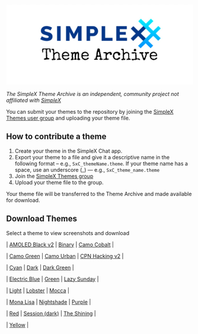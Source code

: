 <img src="./resources/SxC_themeBanner.jpg">

_The SimpleX Theme Archive is an independent, community project not affiliated with [SimpleX](https://simplex.chat)_

You can submit your themes to the repository by joining the [SimpleX Themes user group](https://simplex.chat/contact#/?v=1-4&smp=smp%3A%2F%2Fhpq7_4gGJiilmz5Rf-CswuU5kZGkm_zOIooSw6yALRg%3D%40smp5.simplex.im%2F04eqwRF_Vc9Oro_F2Qdvkfr0q6UnUUno%23%2F%3Fv%3D1-2%26dh%3DMCowBQYDK2VuAyEAdPWniExJ8QNQcs1nxfkJkUnDZvkZb-XqUHHmnKPVwRY%253D%26srv%3Djjbyvoemxysm7qxap7m5d5m35jzv5qq6gnlv7s4rsn7tdwwmuqciwpid.onion&data=%7B%22type%22%3A%22group%22%2C%22groupLinkId%22%3A%22G5jkKnmuXucgF7ABU0dq_w%3D%3D%22%7D) and uploading your theme file. 

## How to contribute a theme

1. Create your theme in the SimpleX Chat app. 
2. Export your theme to a file and give it a descriptive name in the following format – e.g., `SxC_themeName.theme`. If your theme name has a space, use an underscore (_) — e.g., `SxC_theme_name.theme`
3. Join the [SimpleX Themes group](https://simplex.chat/contact#/?v=1-4&smp=smp%3A%2F%2Fhpq7_4gGJiilmz5Rf-CswuU5kZGkm_zOIooSw6yALRg%3D%40smp5.simplex.im%2F04eqwRF_Vc9Oro_F2Qdvkfr0q6UnUUno%23%2F%3Fv%3D1-2%26dh%3DMCowBQYDK2VuAyEAdPWniExJ8QNQcs1nxfkJkUnDZvkZb-XqUHHmnKPVwRY%253D%26srv%3Djjbyvoemxysm7qxap7m5d5m35jzv5qq6gnlv7s4rsn7tdwwmuqciwpid.onion&data=%7B%22type%22%3A%22group%22%2C%22groupLinkId%22%3A%22G5jkKnmuXucgF7ABU0dq_w%3D%3D%22%7D)
4. Upload your theme file to the group.

Your theme file will be transferred to the Theme Archive and made available for download. 

## Download Themes
Select a theme to view screenshots and download

| [AMOLED Black v2](./resources/SxC_AMOLEDblackV2_index.md) | [Binary](./resources/SxC_binary_index.md) | [Camo Cobalt](./resources/SxC_camoCobalt_index.md) |

| [Camo Green](./resources/SxC_camoGreen_index.md) | [Camo Urban](./resources/SxC_camoUrban_index.md) | [CPN Hacking v2](./resources/SxC_CPN_HackingV2_index.md) |

| [Cyan](./resources/SxC_cyan_index.md) | [Dark](./resources/SxC_dark_index.md) | [Dark Green](./resources/SxC_darkGreen_index.md) |

| [Electric Blue](./resources/SxC_electricBlue_index.md) | [Green](./resources/SxC_green_index.md) | [Lazy Sunday](./resources/SxC_lazySunday_index.md) |

| [Light](./resources/SxC_light_index.md) | [Lobster](./resources/SxC_Lobster_index.md) | [Mocca](./resources/SxC_mocca_index.md) |

| [Mona Lisa](./resources/SxC_monaLisa_index.md) | [Nightshade](./resources/SxC_Nightshade_index.md) | [Purple](./resources/SxC_purple_index.md) |

| [Red](./resources/SxC_red_index.md) | [Session (dark)](./resources/SxC_SessionDark_index.md) | [The Shining](./resources/SxC_The_Shining_index.md) |

| [Yellow](./resources/SxC_yellow_index.md) |
